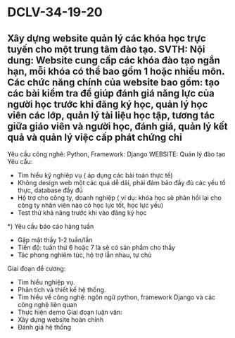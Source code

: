 # DCLV-34-19-20
Xây dựng website quản lý các khóa học trực tuyến cho một trung tâm đào tạo.
SVTH:
Nội dung: Website cung cấp các khóa đào tạo ngắn hạn, mỗi khóa có thể bao gồm 1 hoặc nhiều môn. Các chức năng chính của website bao gồm: tạo các bài kiểm tra để giúp đánh giá năng lực của người học trước khi đăng ký học, quản lý học viên các lớp, quản lý tài liệu học tập, tương tác giữa giáo viên và người học, đánh giá, quản lý kết quả và quản lý việc cấp phát chứng chỉ
-------------------------------
Yêu cầu công nghê: Python, Framework: Django
WEBSITE: Quản lý đào tạo 
Yêu cầu:
- Tìm hiểu kỹ nghiêp vụ ( áp dụng các bài toán thực tế)
- Không design web một các quá dễ dãi, phải đảm bảo đầy đủ các yếu tố thực, database đầy đủ
- Hộ trợ cho công ty, doanh nghiệp ( ví dụ: khóa học sẽ phản hồi lại cho công ty nhân viên nào có học lực tốt, học lực yếu)
- Test thử khả năng trước khi vào đăng ký học

*) Yêu cầu báo cáo hàng tuần
+ Gặp mặt thầy 1-2 tuần/lần
+ Tiến độ: tuần thứ 6 hoặc 7 là sẽ có sản phẩm cho thầy
+ Tác phong nghiêm túc, hộ trợ lẫn nhau, tự chủ

Giai đoạn đề cương:
- Tìm hiểu nghiệp vụ.
- Phân tích và thiết kế hệ thống.
- Tìm hiểu về công nghệ: ngôn ngữ python, framework Django và các công nghệ liên quan
- Thực hiện demo
Giai đoạn luận văn:		
- Xây dựng website hoàn chỉnh
- Đánh giá hệ thống

